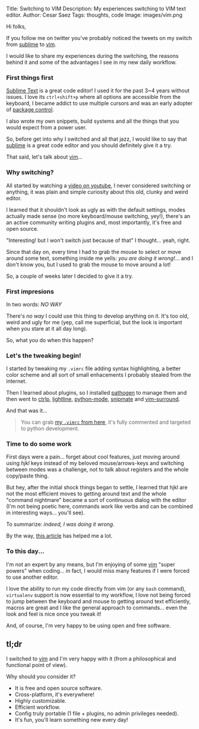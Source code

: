 Title: Switching to VIM
Description: My experiences switching to VIM text editor.
Author: Cesar Saez
Tags: thoughts, code
Image: images/vim.png

Hi folks,

If you follow me on twitter you've probably noticed the tweets on my switch
from [sublime] to [vim].

I would like to share my experiences during the switching, the reasons behind
it and some of the advantages I see in my new daily workflow. 

### First things first

[Sublime Text][sublime] is a great code editor! I used it for the past 3~4
years without issues.  I love its `ctrl+shift+p` where all options are
accessible from the keyboard, I became addict to use multiple cursors and was
an early adopter of [package control][pc].

I also wrote my own snippets, build systems and all the things that you would
expect from a power user.

So, before get into why I switched and all that jazz, I would like to say that
[sublime] is a great code editor and you should definitely give it a try.

That said, let's talk about [vim]...

### Why switching?

All started by watching a [video on youtube][vyt], I never considered switching
or anything, it was plain and simple curiosity about this old, clunky and weird
editor.

I learned that it shouldn't look as ugly as with the default settings, modes
actually made sense (no more keyboard/mouse switching, yey!), there's an an
active community writing plugins and, most importantly, it's free and open
source.

"Interesting! but I won't switch just because of that" I thought... yeah,
right.

Since that day on, every time I had to grab the mouse to select or move around
some text, something inside me yells: _you are doing it wrong!_... and I
don't know you, but I used to grab the mouse to move around a lot!

So, a couple of weeks later I decided to give it a try.

### First impresions

In two words: _NO WAY_

There's _no way_ I could use this thing to develop anything on it. It's too
old, weird and ugly for me (yep, call me superficial, but the look is important
when you stare at it all day long).

So, what you do when this happen?

### Let's the tweaking begin!

I started by tweaking my `.vimrc` file adding syntax highlighting, a better
color scheme and all sort of small enhacements I probably stealed from the
internet.

Then I learned about plugins, so I installed [pathogen] to manage them and then
went to [ctrlp], [lightline], [python-mode], [snipmate] and [vim-surround].

And that was it...

> You can grab [my `.vimrc` from
> here](https://github.com/csaez/dotfiles/blob/master/.vimrc), it's fully
> commented and targeted to python development.

### Time to do some work

First days were a pain... forget about cool features, just moving around using
_hjkl_ keys instead of my beloved mouse/arrows-keys and switching between modes
was a challenge, not to talk about registers and the whole copy/paste thing.

But hey, after the initial shock things began to settle, I learned that hjkl
are not the most efficient moves to getting around text and the whole "command
nightmare" became a sort of continuous dialog with the editor (I'm not being
poetic here, commands work like verbs and can be combined in interesting
ways... you'll see).

To summarize: _indeed, I was doing it wrong_.

By the way, [this article][article] has helped me a lot.


### To this day...

I'm not an expert by any means, but I'm enjoying of some [vim] "super powers"
when coding... in fact, I would miss many features if I were forced to use
another editor.

I love the ability to run my code directly from vim (or any `bash` command),
`virtualenv` support is now essential to my workflow, I love not being forced
to jump between the keyboard and mouse to getting around text efficiently,
macros are great and I like the general approach to commands... even the look
and feel is nice once you tweak it!

And, of course, I'm very happy to be using open and free software.

## tl;dr

I switched to [vim] and I'm very happy with it (from a philosophical and
functional point of view).

Why should you consider it?

- It is free and open source software.
- Cross-platform, it's everywhere!
- Highly customizable.
- Efficient workflow.
- Config truly portable (1 file + plugins, no admin privileges needed).
- It's fun, you'll learn something new every day!

[sublime]: http://www.sublimetext.com
[vim]: http://www.vim.org
[pc]: https://packagecontrol.io/
[vyt]: https://www.youtube.com/watch?v=YhqsjUUHj6g
[pathogen]: https://github.com/tpope/vim-pathogen
[ctrlp]: https://github.com/kien/ctrlp.vim
[lightline]: https://github.com/itchyny/lightline.vim
[python-mode]: https://github.com/klen/python-mode
[snipmate]: https://github.com/garbas/vim-snipmate
[vim-surround]: https://github.com/tpope/vim-surround
[article]: http://yannesposito.com/Scratch/en/blog/Learn-Vim-Progressively/
